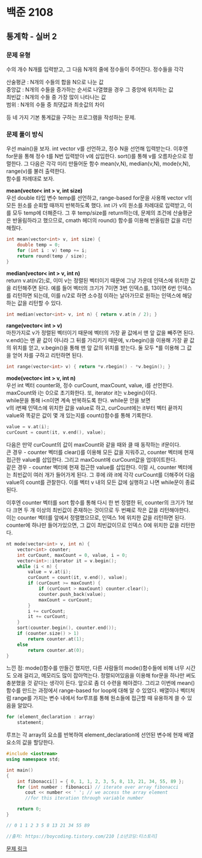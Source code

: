 # 백준 2108
## 통계학 - 실버 2
### 문제 유형

수의 개수 N개를 입력받고, 그 다음 N개의 줄에 정수들이 주어진다. 정수들을 각각

산술평균 : N개의 수들의 합을 N으로 나눈 값   
중앙값 : N개의 수들을 증가하는 순서로 나열했을 경우 그 중앙에 위치하는 값   
최빈값 : N개의 수들 중 가장 많이 나타나는 값   
범위 : N개의 수들 중 최댓값과 최솟값의 차이   

등 네 가지 기본 통계값을 구하는 프로그램을 작성하는 문제.

### 문제 풀이 방식

우선 main()을 보자. int vector v를 선언하고, 정수 N을 선언해 입력받는다. 이후엔 for문을 통해 정수 t를
N번 입력받아 v에 삽입한다. sort()를 통해 v를 오름차순으로 정렬한다.
그 다음은 각각 미리 만들어둔 함수 mean(v,N), median(v,N), mode(v,N), range(v)를 불러 출력한다.   
함수를 차례대로 보자.

**mean(vector< int > v, int size)**    
우선 double 타입 변수 temp를 선언하고, range-based for문을
사용해 vector v의 모든 원소를 순회할 때까지 반복하도록 했다. int i가 v의 원소를 차례대로 입력받고,
이를 모두 temp에 더해준다. 그 후 temp/size를 return하는데, 문제의 조건에 산술평균은 반올림하라고 했으므로,
cmath 헤더의 round() 함수를 이용해 반올림한 값을 리턴해줬다.
~~~cpp
int mean(vector<int> v, int size) {
    double temp = 0;
    for (int i : v) temp += i;
    return round(temp / size);
}
~~~

**median(vector< int > v, int n)**    
return v.at(n/2);로, 이미 v는 정렬된 벡터이기 때문에 그냥 가운데
인덱스에 위치한 값을 리턴해주면 된다. 예를 들어 벡터의 크기가 7이면 3번 인덱스를, 13이면 6번 인덱스를 리턴하면
되는데, 이를 n/2로 하면 소수점 이하는 날아가므로 원하는 인덱스에 해당하는 값을 리턴할 수 있다.

~~~cpp
int median(vector<int> v, int n) { return v.at(n / 2); }
~~~

**range(vector< int > v)**     
마찬가지로 v가 정렬된 벡터이기 때문에 벡터의 가장 끝 값에서 맨 앞 값을 빼주면 된다.
v.end()는 맨 끝 값이 아니라 그 뒤를 가리키기 때문에, v.rbegin()을 이용해 가장 끝 값의 위치를 얻고,
v.begin()을 통해 맨 앞 값의 위치를 받는다. 둘 모두 *를 이용해 그 값을 얻어 차를 구하고 리턴하면 된다.
~~~cpp
int range(vector<int> v) { return *v.rbegin() - *v.begin(); }
~~~

**mode(vector< int > v, int n)**    
우선 int 벡터 counter와, 정수 curCount, maxCount, value, i를 선언한다. maxCount와 i는 0으로 초기화한다.
또, iterator it는 v.begin()이다.   
while문을 통해 i<n이면 계속 반복하도록 한다. while문 안을 보면   
v의 i번째 인덱스에 위치한 값을 value로 하고, curCount에는 it부터 벡터 끝까지 value와 똑같은 값이
몇 개 있는지를 count()함수를 통해 기록한다.
~~~cpp
value = v.at(i);
curCount = count(it, v.end(), value);
~~~
다음은 만약 curCount의 값이 maxCount와 같을 때와 클 때 동작하는 if문이다.    
큰 경우 - counter 벡터를 clear()를 이용해 모든 값을 지워주고, counter 벡터에 현재 접근한 value를 삽입한다.
그리고 maxCount에 curCount값을 업데이트한다.   
같은 경우 - counter 벡터에 현재 접근한 value를 삽입한다. 이럴 시, counter 벡터에는 최빈값이 여러 개가
들어가게 된다.
그 후에 i와 it에 각각 curCount를 더해주어 다음 value의 count를 관찰한다. 
이를 벡터 v 내의 모든 값에 실행하고 나면 while문이 종료된다.

이후엔 counter 벡터를 sort 함수를 통해 다시 한 번 정렬한 뒤, counter의 크기가 1보다 크면 두 개 이상의
최빈값이 존재하는 것이므로 두 번째로 작은 값을 리턴해야한다.   
이는 counter 벡터를 앞에서 정렬했으므로, 인덱스 1에 위치한 값을 리턴하면 된다.   
counter에 하나만 들어가있으면, 그 값이 최빈값이므로 인덱스 0에 위치한 값을 리턴한다.
~~~cpp
nt mode(vector<int> v, int n) {
    vector<int> counter;
    int curCount, maxCount = 0, value, i = 0;
    vector<int>::iterator it = v.begin();
    while (i < n) {
        value = v.at(i);
        curCount = count(it, v.end(), value);
        if (curCount >= maxCount) {
            if (curCount > maxCount) counter.clear();
            counter.push_back(value);
            maxCount = curCount;
        }
        i += curCount;
        it += curCount;
    }
    sort(counter.begin(), counter.end());
    if (counter.size() > 1)
        return counter.at(1);
    else
        return counter.at(0);
}
~~~


느낀 점: mode()함수를 만들긴 했지만, 다른 사람들의 mode()함수들에 비해 너무 시간도 오래 걸리고, 메모리도 많이 잡아먹는다.
정렬되어있음을 이용해 for문을 하나만 써도 충분했을 것 같다는 생각이 든다. 앞으로 좀 더 수련을 해야겠다.
그리고 이번에 mean()함수를 만드는 과정에서 range-based for loop에 대해 알 수 있었다.
배열이나 벡터처럼 range를 가지는 변수 내에서 for루프를 통해 원소들에 접근할 때 유용하게 쓸 수 있음을 알았다.
~~~cpp
for (element_declaration : array)
    statement;
~~~
루프는 각 array의 요소를 반복하여 element_declaration에 선언된 변수에 현재 배열 요소의 값을 할당한다.
~~~cpp
#include <iostream>
using namespace std;

int main()
{
    int fibonacci[] = { 0, 1, 1, 2, 3, 5, 8, 13, 21, 34, 55, 89 };
    for (int number : fibonacci) // iterate over array fibonacci
       cout << number << ' '; // we access the array element
       //for this iteration through variable number

    return 0;
}

// 0 1 1 2 3 5 8 13 21 34 55 89

//출처: https://boycoding.tistory.com/210 [소년코딩:티스토리]
~~~

[문제 링크](https://github.com/tyshim0118/BJ-Codes/blob/main/*BJ2108.cpp)
